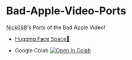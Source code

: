 # Bad-Apple-Video-Ports

[Nick088](https;//linktr.ee/Nick088)'s Ports of the Bad Apple Video!

- [Hugging Face Space🤗](https://huggingface.co/spaces/Nick088/Bad-Apple-Video)

- Google Colab <a target="_blank" href="https://colab.research.google.com/github/Nick088Official/Bad-Apple-Video-Ports/blob/main/Bad_Apple_Video.ipynb">
  <img src="https://colab.research.google.com/assets/colab-badge.svg" alt="Open In Colab"/>
</a>
